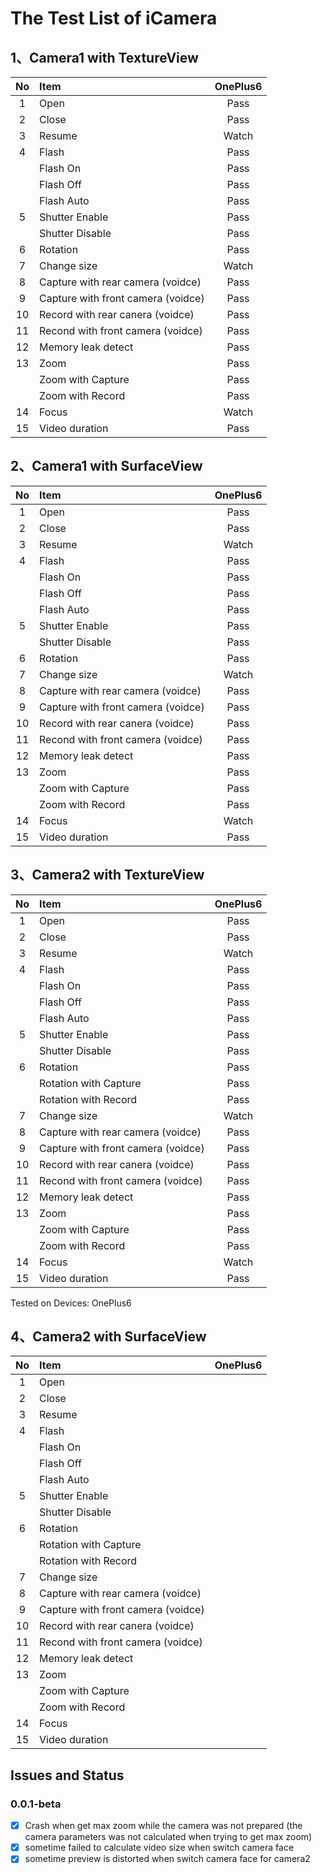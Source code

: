# The Test List of iCamera

## 1、Camera1 with TextureView

|No|Item|OnePlus6|
|:-----:|:-----|:-----:|
|1|Open|Pass|
|2|Close|Pass|
|3|Resume|Watch|
|4|Flash|Pass|
||Flash On|Pass|
||Flash Off|Pass|
||Flash Auto|Pass|
|5|Shutter Enable|Pass|
||Shutter Disable|Pass|
|6|Rotation|Pass|
|7|Change size|Watch|
|8|Capture with rear camera (voidce)|Pass|
|9|Capture with front camera (voidce)|Pass|
|10|Record with rear canera (voidce)|Pass|
|11|Recond with front camera (voidce)|Pass|
|12|Memory leak detect|Pass|
|13|Zoom|Pass|
||Zoom with Capture|Pass|
||Zoom with Record|Pass|
|14|Focus|Watch|
|15|Video duration|Pass|

## 2、Camera1 with SurfaceView

|No|Item|OnePlus6|
|:-----:|:-----|:-----:|
|1|Open|Pass|
|2|Close|Pass|
|3|Resume|Watch|
|4|Flash|Pass|
||Flash On|Pass|
||Flash Off|Pass|
||Flash Auto|Pass|
|5|Shutter Enable|Pass|
||Shutter Disable|Pass|
|6|Rotation|Pass|
|7|Change size|Watch|
|8|Capture with rear camera (voidce)|Pass|
|9|Capture with front camera (voidce)|Pass|
|10|Record with rear canera (voidce)|Pass|
|11|Recond with front camera (voidce)|Pass|
|12|Memory leak detect|Pass|
|13|Zoom|Pass|
||Zoom with Capture|Pass|
||Zoom with Record|Pass|
|14|Focus|Watch|
|15|Video duration|Pass|

## 3、Camera2 with TextureView

|No|Item|OnePlus6|
|:-----:|:-----|:-----:|
|1|Open|Pass|
|2|Close|Pass|
|3|Resume|Watch|
|4|Flash|Pass|
||Flash On|Pass|
||Flash Off|Pass|
||Flash Auto|Pass|
|5|Shutter Enable|Pass|
||Shutter Disable|Pass|
|6|Rotation|Pass|
||Rotation with Capture|Pass|
||Rotation with Record|Pass|
|7|Change size|Watch|
|8|Capture with rear camera (voidce)|Pass|
|9|Capture with front camera (voidce)|Pass|
|10|Record with rear canera (voidce)|Pass|
|11|Recond with front camera (voidce)|Pass|
|12|Memory leak detect|Pass|
|13|Zoom|Pass|
||Zoom with Capture|Pass|
||Zoom with Record|Pass|
|14|Focus|Watch|
|15|Video duration|Pass|

Tested on Devices: OnePlus6

## 4、Camera2 with SurfaceView

|No|Item|OnePlus6|
|:-----:|:-----|:-----:|
|1|Open||
|2|Close||
|3|Resume||
|4|Flash||
||Flash On||
||Flash Off||
||Flash Auto||
|5|Shutter Enable||
||Shutter Disable||
|6|Rotation||
||Rotation with Capture||
||Rotation with Record||
|7|Change size||
|8|Capture with rear camera (voidce)||
|9|Capture with front camera (voidce)||
|10|Record with rear canera (voidce)||
|11|Recond with front camera (voidce)||
|12|Memory leak detect||
|13|Zoom||
||Zoom with Capture||
||Zoom with Record||
|14|Focus||
|15|Video duration||

## Issues and Status

### 0.0.1-beta

- [x] Crash when get max zoom while the camera was not prepared (the camera parameters was not calculated when trying to get max zoom)
- [x] sometime failed to calculate video size when switch camera face
- [x] sometime preview is distorted when switch camera face for camera2
